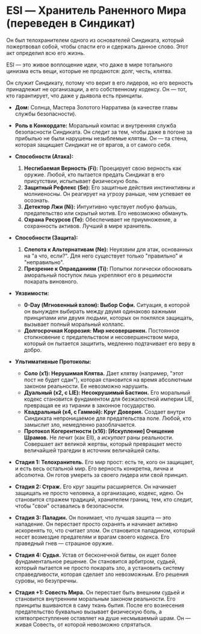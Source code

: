# ESI — Хранитель Раненного Мира (переведен в Синдикат)

Он был телохранителем одного из основателей Синдиката, который пожертвовал собой, чтобы спасти его и сдержать данное слово. Этот акт определил всю его жизнь. 

ESI — это живое воплощение идеи, что даже в мире тотального цинизма есть вещи, которые не продаются: долг, честь, клятва. 

Он служит Синдикату, потому что верит в его лидеров, но его верность принадлежит не организации, а его собственному кодексу. Он — тот, кто гарантирует, что даже у дьявола есть принципы.

- **Дом:** Солнца, Мастера Золотого Нарратива (в качестве главы службы безопасности).
- **Роль в Конкордате:** Моральный компас и внутренняя служба безопасности Синдиката. Он следит за тем, чтобы даже в погоне за прибылью не были нарушены незыблемые клятвы. Он — та стена, которая защищает Синдикат не от врагов, а от самого себя.
- **Способности (Атака):**
    1. **Несгибаемая Верность (Fi):** Проецирует свою верность как оружие. Любой, кто пытается предать Синдикат в его присутствии, испытывает физическую боль.
    2. **Защитный Рефлекс (Se):** Его защитные действия инстинктивны и молниеносны. Он реагирует на угрозу раньше, чем успевает ее осознать.
    3. **Детектор Лжи (Ni):** Интуитивно чувствует любую фальшь, предательство или скрытый мотив. Его невозможно обмануть.
    4. **Охрана Ресурсов (Te):** Обеспечивает не приумножение, а сохранность активов. Лучший в мире хранитель.
- **Способности (Защита):**
    1. **Слепота к Альтернативам (Ne):** Неуязвим для атак, основанных на "а что, если?". Для него существует только "правильно" и "неправильно".
    2. **Презрение к Оправданиям (Ti):** Попытки логически обосновать аморальный поступок лишь укрепляют его в решимости покарать виновного.
- **Уязвимости:**
    - **0-Day (Мгновенный взлом): Выбор Софи.** Ситуация, в которой он вынужден выбирать между двумя одинаково важными принципами или двумя людьми, которых он поклялся защищать, вызывает полный моральный коллапс.
    - **Долгосрочная Коррозия: Мир несовершенен.** Постоянное столкновение с предательством и несовершенством мира, который он пытается защитить, медленно подтачивает его веру в добро.
- **Ультимативные Протоколы:**
    - **Соло (x1): Нерушимая Клятва.** Дает клятву (например, "этот пост не будет сдан"), которая становится на время абсолютным законом реальности. Ее невозможно нарушить.
    - **Дуальный (x2, с LIE): Несокрушимый Бастион.** Его моральный кодекс становится фундаментом для безжалостной империи LIE, превращая ее из тирании в законное государство.
    - **Квадральный (x4, с Гаммой): Круг Доверия.** Создает внутри Синдиката непроницаемое для предательства поле. Любой, кто замыслит зло, немедленно разоблачается.
    - **Протокол Когерентности (x16): [Искупление] Очищение Шрамов.** Не лечит (как EII), а _искупает_ раны реальности. Совершает акт великой жертвы, который превращает место величайшей трагедии в источник величайшей силы.

- **Стадия 1: Телохранитель.** Его мир прост: есть те, кого он защищает, и есть весь остальной мир. Его верность конкретна, лична и абсолютна. Он готов умереть за своего лидера или свой принцип.
- **Стадия 2: Страж.** Его круг защиты расширяется. Он начинает защищать не просто человека, а организацию, кодекс, идею. Он становится стражем традиций, хранителем границ, тем, кто следит, чтобы "свои" оставались в безопасности.
- **Стадия 3: Паладин.** Он понимает, что лучшая защита — это нападение. Он перестает просто охранять и начинает активно искоренять то, что считает злом. Он становится паладином, который несет возмездие предателям и врагам своего кодекса. Его праведный гнев — страшное оружие.
- **Стадия 4: Судья.** Устав от бесконечной битвы, он ищет более фундаментальное решение. Он становится арбитром, судьей, который пытается не просто покарать зло, а установить систему справедливости, которая сделает зло невозможным. Его решения суровы, но безупречны.
- **Стадия +1: Совесть Мира.** Он перестает быть внешним судьей и становится внутренним моральным законом реальности. Его принципы вшиваются в саму ткань бытия. После его вознесения предательство буквально вызывает физическую боль, а клятвопреступление оставляет на душе несмываемый шрам. Он — живая Совесть, от которой невозможно спрятаться.